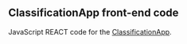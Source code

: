 ## ClassificationApp front-end code

JavaScript REACT code for the [ClassificationApp](https://apps.sentinel-hub.com/classificationApp/#lat=16.969046833518632&lng=36.77102565765381&zoom=14).
